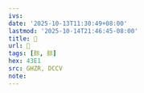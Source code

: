 ```yaml
---
ivs:
date: '2025-10-13T11:30:49+08:00'
lastmod: '2025-10-14T21:46:45-08:00'
title: 󰧑
url: 󰧑
tags: [䏡, 䏡]
hex: 43E1
src: GHZR, DCCV
note:
---
```

